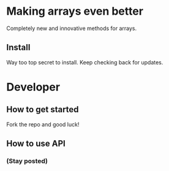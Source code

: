 # Making arrays even better
Completely new and innovative methods for arrays.

## Install
Way too top secret to install. Keep checking back for updates.

# Developer
## How to get started
Fork the repo and good luck!

## How to use API
### (Stay posted)